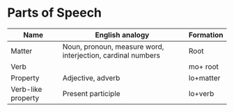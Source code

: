 # Parts of Speech
|Name|English analogy|Formation|
|----|---------------|---------|
|Matter|Noun, pronoun, measure word, interjection, cardinal numbers|Root|
|Verb||mo+ root|
|Property|Adjective, adverb|lo+matter|
|Verb-like property|Present participle|lo+verb|

